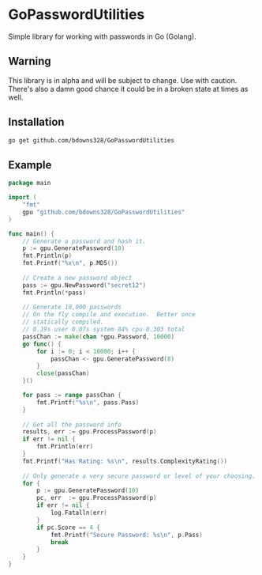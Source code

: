 # GoPasswordUtilities

Simple library for working with passwords in Go (Golang).

## Warning

This library is in alpha and will be subject to change.  Use with caution.  There's also a damn good chance it 
could be in a broken state at times as well.

## Installation

```bash
go get github.com/bdowns328/GoPasswordUtilities
```

## Example

```Go
package main

import (
	"fmt"
	gpu "github.com/bdowns328/GoPasswordUtilities"
)

func main() {
    // Generate a password and hash it.
	p := gpu.GeneratePassword(10)
	fmt.Println(p)
	fmt.Printf("%x\n", p.MD5())
	
	// Create a new password object
    pass := gpu.NewPassword("secret12")
    fmt.Println(*pass)
	
	// Generate 10,000 passwords
    // On the fly compile and execution.  Better once
    // statically compiled.
    // 0.19s user 0.07s system 84% cpu 0.303 total
    passChan := make(chan *gpu.Password, 10000)
    go func() {
        for i := 0; i < 10000; i++ {
            passChan <- gpu.GeneratePassword(8)
        }
        close(passChan)
    }()

    for pass := range passChan {
        fmt.Printf("%s\n", pass.Pass)
    }
    	
	// Get all the password info
    results, err := gpu.ProcessPassword(p)
    if err != nil {
        fmt.Println(err)
    }
    fmt.Printf("Has Rating: %s\n", results.ComplexityRating())
    
    // Only generate a very secure password or level of your choosing.
    for {
        p := gpu.GeneratePassword(10)
        pc, err  := gpu.ProcessPassword(p)
        if err != nil {
            log.Fatalln(err)
        }
        if pc.Score == 4 {
            fmt.Printf("Secure Password: %s\n", p.Pass)
            break
        }
    }
}
```